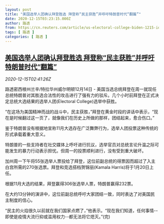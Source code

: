 ```yaml
---
layout: post
title: "美国选举人团确认拜登胜选 拜登称“民主获胜”并呼吁特朗普时代“翻篇”"
date: 2020-12-15T03:23:15.000Z
author: 路透
from: https://cn.reuters.com/article/us-electoral-college-biden-1215-idCNKBS28P08M
tags: [ 路透 ]
categories: [ 路透 ]
---
```

<!--1608002595000-->
[美国选举人团确认拜登胜选 拜登称“民主获胜”并呼吁特朗普时代“翻篇”](https://cn.reuters.com/article/us-electoral-college-biden-1215-idCNKBS28P08M)
------

<div>
<div><i>2020-12-15T02:41:26Z</i></div><p>路透密西根州兰辛/特拉华州威尔明顿12月14日 - 美国当选总统拜登在周一就现任总统特朗普对其胜选合法性的攻击进行了强有力的驳斥。几个小时前拜登在正式决定总统大选结果的选举人团(Electoral College)选举中获胜。</p><p>“在这场为美国精神而战的战斗中，民主获胜，”拜登在黄金时段的讲话中表示，“现在是时候翻过这一页了，就像我们在历史上所做的那样，团结起来，愈合伤口。”</p><p>鉴于特朗普没有根据地宣称11月大选存在广泛舞弊行为，选举人团投票这种传统的形式承载着重大意义。</p><p>特朗普的一些支持者在社交媒体上呼吁进行抗议，选举官员对总统言论升温之际可能发生的暴力行动表示担忧。但周一的投票顺利进行，没有受到重大破坏。</p><p>加州周一下午将55张选举人票投给了拜登，这位前副总统的得票因而超过了入主白宫所需的270张选票。拜登和竞选搭档贺锦丽(Kamala Harris)将于1月20日上任。</p><p>根据11月大选的结果，拜登赢得306张选举人票，特朗普赢得232票。</p><p>在大约13分钟的演讲中，这位前副总统呼吁大家团结一致，同时表达了对美国民主制度的信心。</p><p>“民主的火焰很久以前就在我们国家点燃了，”他表示。“现在我们知道，任何事情--即使是疫情大流行抑或滥用权力--都无法将它熄灭。”(完)</p>
</div>
